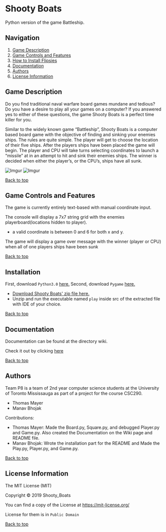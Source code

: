 # Shooty Boats

Python version of the game Battleship.

## Navigation
<a name="top"></a> 
1. [Game Description](#intro) 
2. [Game Controls and Features](#feature)
3. [How to Install Flipsies](#install)
4. [Documentation](#documen)
5. [Authors](#Authors)
6. [License Information](#license)

## <a name="intro"></a>Game Description 

Do you find traditional naval warfare board games mundane and tedious? Do you have a desire to play 
all your games on a computer? If you answered yes to either of these questions, the game Shooty Boats is a perfect time killer for you.

Similar to the widely known game “Battleship”, Shooty Boats is a computer based board game with the objective of finding and sinking your enemies ships. The rules are quite simple. The player will get to choose the location of their five ships. After the players ships have been placed the game will begin. The player and CPU will take turns selecting coordinates to launch a “missile” at in an attempt to hit and sink their enemies ships. The winner is decided when either the player’s, or the CPU’s, ships have all sunk. 

![Imgur](https://imgur.com/gallery/ekAaP9m.png)
![Imgur](https://imgur.com/gallery/pHOqFcM.png)

[Back to top](#top)

## <a name="feature"></a>Game Controls and Features 

The game is currently entirely text-based with manual coordinate input.

The console will display a 7x7 string grid with the enemies playerboard(locations hidden to player).
- a valid coordinate is between 0 and 6 for both x and y.

The game will display a game over message with the winner (player or CPU) when all of one players ships have been sunk   

[Back to top](#top)

## <a name="install"></a>Installation

First, download `Python3.0` [here.](https://www.python.org/downloads/)
Second, download `Pygame` [here.](https://www.pygame.org/download.shtml)
 
- [Download Shooty Boats' zip file here.](https://github.com/tmayer2000/Shooty_Boats/archive/master.zip)
- Unzip and run the executable named `play` inside src of the extracted file with IDE of your choice.

[Back to top](#top)

## <a name="documen"></a>Documentation 

Documentation can be found at the directory wiki.

Check it out by clicking [here](https://github.com/tmayer2000/Shooty_Boats/wiki)

[Back to top](#top)

## <a name="Authors"></a>Authors

Team P8 is a team of 2nd year computer science students at the University of Toronto Mississauga as part of a project for the course CSC290. 


-	Thomas Mayer
-	Manav Bhojak

Contributions:
- Thomas Mayer: Made the Board.py, Square.py, and debugged Player.py and Game.py. Also created the Documentation on the Wiki page and README file.
- Manav Bhojak: Wrote the installation part for the README and Made the Play.py, Player.py, and Game.py.

[Back to top](#top)

## <a name="license"></a>License Information

The MIT License (MIT)

Copyright © 2019 Shooty_Boats

You can find a copy of the License at https://mit-license.org/

License for them is in `Public Domain`

[Back to top](#top)

